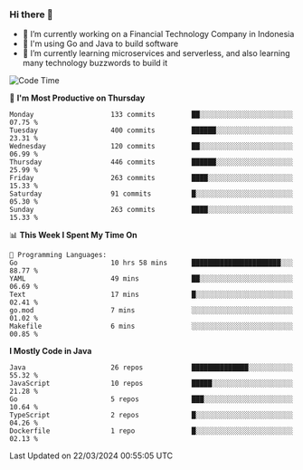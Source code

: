 ### Hi there 👋

<!--
**mazzama/mazzama** is a ✨ _special_ ✨ repository because its `README.md` (this file) appears on your GitHub profile.

Here are some ideas to get you started:

- 🔭 I’m currently working on ...
- 🌱 I’m currently learning ...
- 👯 I’m looking to collaborate on ...
- 🤔 I’m looking for help with ...
- 💬 Ask me about ...
- 📫 How to reach me: ...
- 😄 Pronouns: ...
- ⚡ Fun fact: ...
-->

- 🔭 I’m currently working on a Financial Technology Company in Indonesia
- :gun: I'm using Go and Java to build software
- 🌱 I’m currently learning microservices and serverless, and also learning many technology buzzwords to build it

<!--START_SECTION:waka-->
![Code Time](http://img.shields.io/badge/Code%20Time-3%2C238%20hrs%202%20mins-blue)

📅 **I'm Most Productive on Thursday** 

```text
Monday                   133 commits         ██░░░░░░░░░░░░░░░░░░░░░░░   07.75 % 
Tuesday                  400 commits         ██████░░░░░░░░░░░░░░░░░░░   23.31 % 
Wednesday                120 commits         ██░░░░░░░░░░░░░░░░░░░░░░░   06.99 % 
Thursday                 446 commits         ██████░░░░░░░░░░░░░░░░░░░   25.99 % 
Friday                   263 commits         ████░░░░░░░░░░░░░░░░░░░░░   15.33 % 
Saturday                 91 commits          █░░░░░░░░░░░░░░░░░░░░░░░░   05.30 % 
Sunday                   263 commits         ████░░░░░░░░░░░░░░░░░░░░░   15.33 % 
```


📊 **This Week I Spent My Time On** 

```text
💬 Programming Languages: 
Go                       10 hrs 58 mins      ██████████████████████░░░   88.77 % 
YAML                     49 mins             ██░░░░░░░░░░░░░░░░░░░░░░░   06.69 % 
Text                     17 mins             █░░░░░░░░░░░░░░░░░░░░░░░░   02.41 % 
go.mod                   7 mins              ░░░░░░░░░░░░░░░░░░░░░░░░░   01.02 % 
Makefile                 6 mins              ░░░░░░░░░░░░░░░░░░░░░░░░░   00.85 % 
```

**I Mostly Code in Java** 

```text
Java                     26 repos            ██████████████░░░░░░░░░░░   55.32 % 
JavaScript               10 repos            █████░░░░░░░░░░░░░░░░░░░░   21.28 % 
Go                       5 repos             ███░░░░░░░░░░░░░░░░░░░░░░   10.64 % 
TypeScript               2 repos             █░░░░░░░░░░░░░░░░░░░░░░░░   04.26 % 
Dockerfile               1 repo              █░░░░░░░░░░░░░░░░░░░░░░░░   02.13 % 
```




 Last Updated on 22/03/2024 00:55:05 UTC
<!--END_SECTION:waka-->
